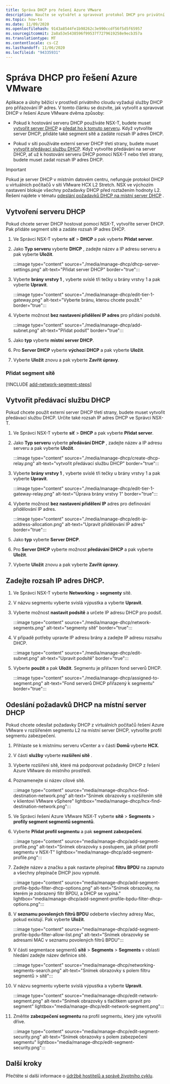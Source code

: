 ```yaml
---
title: Správa DHCP pro řešení Azure VMware
description: Naučte se vytvářet a spravovat protokol DHCP pro privátní cloud řešení Azure VMware.
ms.topic: how-to
ms.date: 11/09/2020
ms.openlocfilehash: 9143a8544fe1b98262c3e990ccdf56f5d5f65957
ms.sourcegitcommit: 2a8a53e5438596f99537f7279619258e9ecb357a
ms.translationtype: MT
ms.contentlocale: cs-CZ
ms.lasthandoff: 11/06/2020
ms.locfileid: "94335931"
---
```

# <a name="manage-dhcp-for-azure-vmware-solution"></a>Správa DHCP pro řešení Azure VMware

Aplikace a úlohy běžící v prostředí privátního cloudu vyžadují služby DHCP pro přiřazování IP adres.  V tomto článku se dozvíte, jak vytvořit a spravovat DHCP v řešení Azure VMware dvěma způsoby:

- Pokud k hostování serveru DHCP používáte NSX-T, budete muset [vytvořit server DHCP](#create-a-dhcp-server) a [předat ho k tomuto serveru](#create-dhcp-relay-service). Když vytvoříte server DHCP, přidáte také segment sítě a zadáte rozsah IP adres DHCP.   

- Pokud v síti používáte externí server DHCP třetí strany, budete muset [vytvořit předávací službu DHCP](#create-dhcp-relay-service). Když vytvoříte předávání na server DHCP, ať už k hostování serveru DHCP pomocí NSX-T nebo třetí strany, budete muset zadat rozsah IP adres DHCP.

>[!IMPORTANT]
>Pokud je server DHCP v místním datovém centru, nefunguje protokol DHCP u virtuálních počítačů v síti VMware HCX L2 Stretch.  NSX ve výchozím nastavení blokuje všechny požadavky DHCP před roztažením hodnoty L2. Řešení najdete v tématu [odeslání požadavků DHCP na místní server DHCP](#send-dhcp-requests-to-the-on-premises-dhcp-server) .


## <a name="create-a-dhcp-server"></a>Vytvoření serveru DHCP

Pokud chcete server DHCP hostovat pomocí NSX-T, vytvoříte server DHCP. Pak přidáte segment sítě a zadáte rozsah IP adres DHCP.

1. Ve Správci NSX-T vyberte **síť**  >  **DHCP** a pak vyberte **Přidat server**.

1. Jako **Typ serveru** vyberte **DHCP** , zadejte název a IP adresu serveru a pak vyberte **Uložit**.

   :::image type="content" source="./media/manage-dhcp/dhcp-server-settings.png" alt-text="Přidat server DHCP" border="true":::

1. Vyberte **brány vrstvy 1** , vyberte svislé tři tečky u brány vrstvy 1 a pak vyberte **Upravit**.

   :::image type="content" source="./media/manage-dhcp/edit-tier-1-gateway.png" alt-text="Vyberte bránu, kterou chcete použít." border="true":::

1. Vyberte možnost **bez nastavení přidělení IP adres** pro přidání podsítě.

   :::image type="content" source="./media/manage-dhcp/add-subnet.png" alt-text="Přidat podsíť" border="true":::

1. Jako **typ** vyberte **místní server DHCP**. 
   
1. Pro **Server DHCP** vyberte **výchozí DHCP** a pak vyberte **Uložit**.

1. Vyberte **Uložit** znovu a pak vyberte **Zavřít úpravy**.

### <a name="add-a-network-segment"></a>Přidat segment sítě

[!INCLUDE [add-network-segment-steps](includes/add-network-segment-steps.md)]


## <a name="create-dhcp-relay-service"></a>Vytvořit předávací službu DHCP

Pokud chcete použít externí server DHCP třetí strany, budete muset vytvořit předávací službu DHCP. Určíte také rozsah IP adres DHCP ve Správci NSX-T. 

1. Ve Správci NSX-T vyberte **síť**  >  **DHCP** a pak vyberte **Přidat server**.

1. Jako **Typ serveru** vyberte **předávání DHCP** , zadejte název a IP adresu serveru a pak vyberte **Uložit**.

   :::image type="content" source="./media/manage-dhcp/create-dhcp-relay.png" alt-text="vytvořit předávací službu DHCP" border="true":::

1. Vyberte **brány vrstvy 1** , vyberte svislé tři tečky u brány vrstvy 1 a pak vyberte **Upravit**.

   :::image type="content" source="./media/manage-dhcp/edit-tier-1-gateway-relay.png" alt-text="Úprava brány vrstvy 1" border="true":::

1. Vyberte možnost **bez nastavení přidělení IP** adres pro definování přidělování IP adres.

   :::image type="content" source="./media/manage-dhcp/edit-ip-address-allocation.png" alt-text="Upravit přidělování IP adres" border="true":::

1. Jako **typ** vyberte **Server DHCP**. 
   
1. Pro **Server DHCP** vyberte možnost **předávání DHCP** a pak vyberte **Uložit**.

1. Vyberte **Uložit** znovu a pak vyberte **Zavřít úpravy**.


## <a name="specify-the-dhcp-ip-address-range"></a>Zadejte rozsah IP adres DHCP.

1. Ve Správci NSX-T vyberte **Networking**  >  **segmenty** sítě. 
   
1. V názvu segmentu vyberte svislá výpustka a vyberte **Upravit**.
   
1. Vyberte možnost **nastavit podsítě** a určete IP adresu DHCP pro podsíť. 
   
   :::image type="content" source="./media/manage-dhcp/network-segments.png" alt-text="segmenty sítě" border="true":::
      
1. V případě potřeby upravte IP adresu brány a zadejte IP adresu rozsahu DHCP. 
      
   :::image type="content" source="./media/manage-dhcp/edit-subnet.png" alt-text="Upravit podsítě" border="true":::
      
1. Vyberte **použít** a pak **Uložit**. Segmentu je přiřazen fond serverů DHCP.
      
   :::image type="content" source="./media/manage-dhcp/assigned-to-segment.png" alt-text="Fond serverů DHCP přiřazený k segmentu" border="true":::


## <a name="send-dhcp-requests-to-the-on-premises-dhcp-server"></a>Odeslání požadavků DHCP na místní server DHCP

Pokud chcete odesílat požadavky DHCP z virtuálních počítačů řešení Azure VMware v rozšířeném segmentu L2 na místní server DHCP, vytvoříte profil segmentu zabezpečení. 

1. Přihlaste se k místnímu serveru vCenter a v části **Domů** vyberte **HCX**.

1. V části **služby** vyberte **rozšíření sítě** .

1. Vyberte rozšíření sítě, které má podporovat požadavky DHCP z řešení Azure VMware do místního prostředí. 

1. Poznamenejte si název cílové sítě.  

   :::image type="content" source="media/manage-dhcp/hcx-find-destination-network.png" alt-text="Snímek obrazovky s rozšířením sítě v klientovi VMware vSphere" lightbox="media/manage-dhcp/hcx-find-destination-network.png":::

1. Ve Správci řešení Azure VMware NSX-T vyberte **sítě**  >  **Segments**  >  **profily segment segmentů segmentů**. 

1. Vyberte **Přidat profil segmentu** a pak **segment zabezpečení**.

   :::image type="content" source="media/manage-dhcp/add-segment-profile.png" alt-text="Snímek obrazovky s postupem, jak přidat profil segmentu v NSX-T" lightbox="media/manage-dhcp/add-segment-profile.png":::

1. Zadejte název a značku a pak nastavte přepínač **filtru BPDU** na zapnuto a všechny přepínače DHCP jsou vypnuté.

   :::image type="content" source="media/manage-dhcp/add-segment-profile-bpdu-filter-dhcp-options.png" alt-text="Snímek obrazovky, na kterém je zobrazený filtr BPDU, a DHCP se vypíná." lightbox="media/manage-dhcp/add-segment-profile-bpdu-filter-dhcp-options.png":::

1. V **seznamu povolených filtrů BPDU** odeberte všechny adresy Mac, pokud existují.  Pak vyberte **Uložit**.

   :::image type="content" source="media/manage-dhcp/add-segment-profile-bpdu-filter-allow-list.png" alt-text="Snímek obrazovky se adresami MAC v seznamu povolených filtrů BPDU":::

1. V části segmentace segmentů **sítě**  >  **Segments**  >  **Segments** v oblasti hledání zadejte název definice sítě.

   :::image type="content" source="media/manage-dhcp/networking-segments-search.png" alt-text="Snímek obrazovky s polem filtru segmentů > sítě":::

1. V názvu segmentu vyberte svislá výpustka a vyberte **Upravit**.

   :::image type="content" source="media/manage-dhcp/edit-network-segment.png" alt-text="Snímek obrazovky s tlačítkem upravit pro segment" lightbox="media/manage-dhcp/edit-network-segment.png":::

1. Změňte **zabezpečení segmentu** na profil segmentu, který jste vytvořili dříve.

   :::image type="content" source="media/manage-dhcp/edit-segment-security.png" alt-text="Snímek obrazovky s polem zabezpečení segmentu" lightbox="media/manage-dhcp/edit-segment-security.png":::

## <a name="next-steps"></a>Další kroky

Přečtěte si další informace o [údržbě hostitelů a správě životního cyklu](concepts-private-clouds-clusters.md#host-maintenance-and-lifecycle-management).